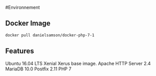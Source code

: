 #Environnement

## Docker Image
```sh
docker pull danielsamson/docker-php-7-1
```

## Features
Ubuntu 16.04 LTS Xenial Xerus base image.
Apache HTTP Server 2.4
MariaDB 10.0
Postfix 2.11
PHP 7